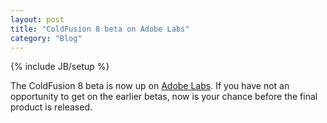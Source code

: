 ```yaml
---
layout: post
title: "ColdFusion 8 beta on Adobe Labs"
category: "Blog"
---
```

{% include JB/setup %}

The ColdFusion 8 beta is now up on [Adobe Labs](http://labs.adobe.com/technologies/coldfusion8/). If you have not an opportunity to get on the earlier betas, now is your chance before the final product is released.